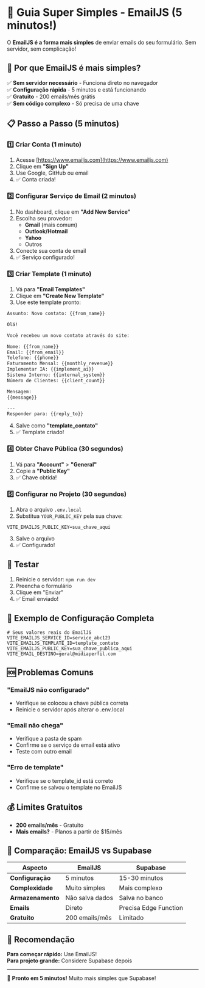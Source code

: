 # 📧 Guia Super Simples - EmailJS (5 minutos!)

O **EmailJS é a forma mais simples** de enviar emails do seu formulário. Sem servidor, sem complicação!

## 🚀 Por que EmailJS é mais simples?

✅ **Sem servidor necessário** - Funciona direto no navegador  
✅ **Configuração rápida** - 5 minutos e está funcionando  
✅ **Gratuito** - 200 emails/mês grátis  
✅ **Sem código complexo** - Só precisa de uma chave  

## 📋 Passo a Passo (5 minutos)

### 1️⃣ **Criar Conta (1 minuto)**
1. Acesse [https://www.emailjs.com](https://www.emailjs.com)
2. Clique em **"Sign Up"**
3. Use Google, GitHub ou email
4. ✅ Conta criada!

### 2️⃣ **Configurar Serviço de Email (2 minutos)**
1. No dashboard, clique em **"Add New Service"**
2. Escolha seu provedor:
   - **Gmail** (mais comum)
   - **Outlook/Hotmail**
   - **Yahoo**
   - Outros
3. Conecte sua conta de email
4. ✅ Serviço configurado!

### 3️⃣ **Criar Template (1 minuto)**
1. Vá para **"Email Templates"**
2. Clique em **"Create New Template"**
3. Use este template pronto:

```html
Assunto: Novo contato: {{from_name}}

Olá!

Você recebeu um novo contato através do site:

Nome: {{from_name}}
Email: {{from_email}}
Telefone: {{phone}}
Faturamento Mensal: {{monthly_revenue}}
Implementar IA: {{implement_ai}}
Sistema Interno: {{internal_system}}
Número de Clientes: {{client_count}}

Mensagem:
{{message}}

---
Responder para: {{reply_to}}
```

4. Salve como **"template_contato"**
5. ✅ Template criado!

### 4️⃣ **Obter Chave Pública (30 segundos)**
1. Vá para **"Account"** > **"General"**
2. Copie a **"Public Key"**
3. ✅ Chave obtida!

### 5️⃣ **Configurar no Projeto (30 segundos)**
1. Abra o arquivo `.env.local`
2. Substitua `YOUR_PUBLIC_KEY` pela sua chave:

```env
VITE_EMAILJS_PUBLIC_KEY=sua_chave_aqui
```

3. Salve o arquivo
4. ✅ Configurado!

## 🎉 **Testar**

1. Reinicie o servidor: `npm run dev`
2. Preencha o formulário
3. Clique em "Enviar"
4. ✅ Email enviado!

## 📧 **Exemplo de Configuração Completa**

```env
# Seus valores reais do EmailJS
VITE_EMAILJS_SERVICE_ID=service_abc123
VITE_EMAILJS_TEMPLATE_ID=template_contato
VITE_EMAILJS_PUBLIC_KEY=sua_chave_publica_aqui
VITE_EMAIL_DESTINO=geral@midiaperfil.com
```

## 🆘 **Problemas Comuns**

### "EmailJS não configurado"
- Verifique se colocou a chave pública correta
- Reinicie o servidor após alterar o .env.local

### "Email não chega"
- Verifique a pasta de spam
- Confirme se o serviço de email está ativo
- Teste com outro email

### "Erro de template"
- Verifique se o template_id está correto
- Confirme se salvou o template no EmailJS

## 💰 **Limites Gratuitos**

- **200 emails/mês** - Gratuito
- **Mais emails?** - Planos a partir de $15/mês

## 🔄 **Comparação: EmailJS vs Supabase**

| Aspecto | EmailJS | Supabase |
|---------|---------|----------|
| **Configuração** | 5 minutos | 15-30 minutos |
| **Complexidade** | Muito simples | Mais complexo |
| **Armazenamento** | Não salva dados | Salva no banco |
| **Emails** | Direto | Precisa Edge Function |
| **Gratuito** | 200 emails/mês | Limitado |

## 🎯 **Recomendação**

**Para começar rápido:** Use EmailJS!  
**Para projeto grande:** Considere Supabase depois

---

🚀 **Pronto em 5 minutos!** Muito mais simples que Supabase!